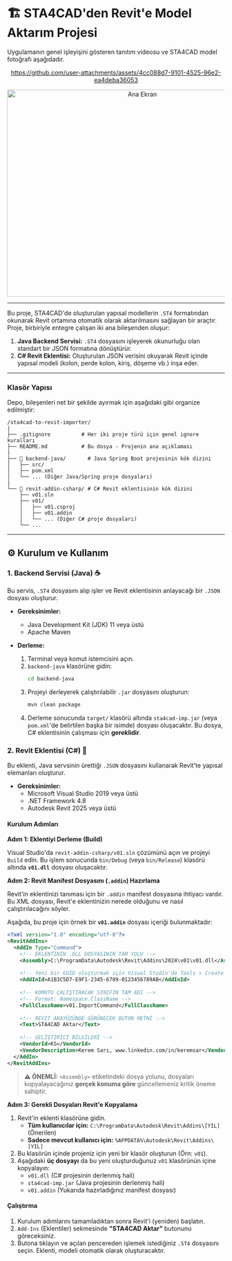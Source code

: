 # 🏗️ STA4CAD'den Revit'e Model Aktarım Projesi

Uygulamanın genel işleyişini gösteren tanıtım videosu ve STA4CAD model fotoğrafı aşağıdadır. 

<div align="center">

https://github.com/user-attachments/assets/4cc088d7-9101-4525-96e2-ea4deba36053

<img src="https://github.com/user-attachments/assets/f966af4c-3d24-429f-bc2e-cb11f3cbd746" alt="Ana Ekran" width="610" height="480"  />

</div>

---

Bu proje, STA4CAD'de oluşturulan yapısal modellerin `.ST4` formatından okunarak Revit ortamına otomatik olarak aktarılmasını sağlayan bir araçtır. Proje, birbiriyle entegre çalışan iki ana bileşenden oluşur:

1.  **Java Backend Servisi:** `.ST4` dosyasını işleyerek okunurluğu olan standart bir JSON formatına dönüştürür.
2.  **C# Revit Eklentisi:** Oluşturulan JSON verisini okuyarak Revit içinde yapısal modeli (kolon, perde kolon, kiriş, döşeme vb.) inşa eder.

---


### Klasör Yapısı

Depo, bileşenleri net bir şekilde ayırmak için aşağıdaki gibi organize edilmiştir:

```
/sta4cad-to-revit-importer/
|
├── .gitignore          # Her iki proje türü için genel ignore kuralları
├── README.md           # Bu dosya - Projenin ana açıklaması
|
├── 📁 backend-java/       # Java Spring Boot projesinin kök dizini
│   ├── src/
│   ├── pom.xml
│   └── ... (Diğer Java/Spring proje dosyaları)
|
└── 📁 revit-addin-csharp/ # C# Revit eklentisinin kök dizini
    ├── v01.sln
    ├── v01/
    │   ├── v01.csproj
    │   ├── v01.addin
    │   └── ... (Diğer C# proje dosyaları)
    └── ...
```

---

## ⚙️ Kurulum ve Kullanım

### 1. Backend Servisi (Java) ☕

Bu servis, `.ST4` dosyasını alıp işler ve Revit eklentisinin anlayacağı bir `.JSON` dosyası oluşturur.

* **Gereksinimler:**
    * Java Development Kit (JDK) 11 veya üstü
    * Apache Maven

* **Derleme:**
    1.  Terminal veya komut istemcisini açın.
    2.  `backend-java` klasörüne gidin:
        ```bash
        cd backend-java
        ```
    3.  Projeyi derleyerek çalıştırılabilir `.jar` dosyasını oluşturun:
        ```bash
        mvn clean package
        ```
    4.  Derleme sonucunda `target/` klasörü altında `sta4cad-imp.jar` (veya `pom.xml`'de belirtilen başka bir isimde) dosyası oluşacaktır. Bu dosya, C# eklentisinin çalışması için **gereklidir**.

### 2. Revit Eklentisi (C#) 🏢

Bu eklenti, Java servsinin ürettiği `.JSON` dosyasını kullanarak Revit'te yapısal elemanları oluşturur.

* **Gereksinimler:**
    * Microsoft Visual Studio 2019 veya üstü
    * .NET Framework 4.8
    * Autodesk Revit 2025 veya üstü

#### Kurulum Adımları

**Adım 1: Eklentiyi Derleme (Build)**

Visual Studio'da `revit-addin-csharp/v01.sln` çözümünü açın ve projeyi `Build` edin. Bu işlem sonucunda `bin/Debug` (veya `bin/Release`) klasörü altında **`v01.dll`** dosyası oluşacaktır.

**Adım 2: Revit Manifest Dosyasını (`.addin`) Hazırlama**

Revit'in eklentinizi tanıması için bir `.addin` manifest dosyasına ihtiyacı vardır. Bu XML dosyası, Revit'e eklentinizin nerede olduğunu ve nasıl çalıştırılacağını söyler.

Aşağıda, bu proje için örnek bir **`v01.addin`** dosyası içeriği bulunmaktadır:

```xml
<?xml version="1.0" encoding="utf-8"?>
<RevitAddIns>
  <AddIn Type="Command">
    <!-- EKLENTİNİN .DLL DOSYASININ TAM YOLU -->
    <Assembly>C:\ProgramData\Autodesk\Revit\Addins\2024\v01\v01.dll</Assembly>
    
    <!-- Yeni bir GUID oluşturmak için Visual Studio'da Tools > Create GUID kullanabilirsiniz. -->
    <AddInId>A1B3C5D7-E9F1-2345-6789-0123456789AB</AddInId>
    
    <!-- KOMUTU ÇALIŞTIRACAK SINIFIN TAM ADI -->
    <!-- Format: Namespace.ClassName -->
    <FullClassName>v01.ImportCommand</FullClassName>
    
    <!-- REVIT ARAYÜZÜNDE GÖRÜNECEK BUTON METNİ -->
    <Text>STA4CAD Aktar</Text>
    
    <!-- GELİŞTİRİCİ BİLGİLERİ -->
    <VendorId>KS</VendorId>
    <VendorDescription>Kerem Sarı, www.linkedin.com/in/keremsar</VendorDescription>
  </AddIn>
</RevitAddIns>
```

> **⚠️ ÖNEMLİ:** `<Assembly>` etiketindeki dosya yolunu, dosyaları kopyalayacağınız **gerçek konuma göre** güncellemeniz kritik öneme sahiptir.

**Adım 3: Gerekli Dosyaları Revit'e Kopyalama**

1.  Revit'in eklenti klasörüne gidin.
    * **Tüm kullanıcılar için:** `C:\ProgramData\Autodesk\Revit\Addins\[YIL]` (Önerilen)
    * **Sadece mevcut kullanıcı için:** `%APPDATA%\Autodesk\Revit\Addins\[YIL]`
2.  Bu klasörün içinde projeniz için yeni bir klasör oluşturun (Örn: `v01`).
3.  Aşağıdaki **üç dosyayı** da bu yeni oluşturduğunuz `v01` klasörünün içine kopyalayın:
    * `v01.dll` (C# projesinin derlenmiş hali)
    * `sta4cad-imp.jar` (Java projesinin derlenmiş hali)
    * `v01.addin` (Yukarıda hazırladığınız manifest dosyası)

#### Çalıştırma

1.  Kurulum adımlarını tamamladıktan sonra Revit'i (yeniden) başlatın.
2.  `Add-Ins` (Eklentiler) sekmesinde **"STA4CAD Aktar"** butonunu göreceksiniz.
3.  Butona tıklayın ve açılan pencereden işlemek istediğiniz `.ST4` dosyasını seçin. Eklenti, modeli otomatik olarak oluşturacaktır.
